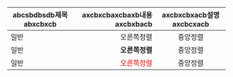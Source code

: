|abcsbdbsdb제목abxcbxcb|axcbxcbaxcbaxb내용axcbxbacb|axcbxcbxacb설명axcbcxacb|
|----|----:|:----:|
|일반|오른쪽정렬|중앙정렬|
|일반|**오른쪽정렬**|중앙정렬|
|일반|<span style="color:red">오른쪽정렬</span>|중앙정렬|
